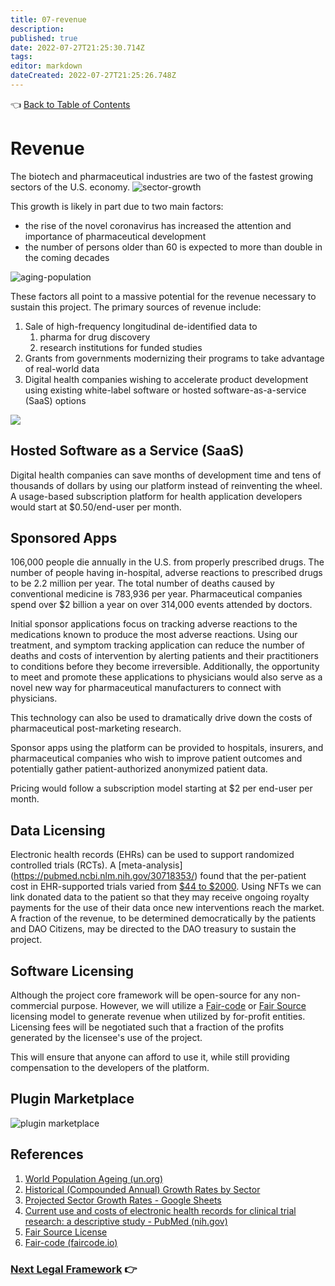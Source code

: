 ```yaml
---
title: 07-revenue
description: 
published: true
date: 2022-07-27T21:25:30.714Z
tags: 
editor: markdown
dateCreated: 2022-07-27T21:25:26.748Z
---
```


👈 [Back to Table of Contents](../README.md)

# Revenue

The biotech and pharmaceutical industries are two of the fastest growing sectors of the U.S. economy.
![sector-growth](../assets/business/sector-growth-rates.png)

This growth is likely in part due to two main factors:

* the rise of the novel coronavirus has increased the attention and importance of pharmaceutical development
* the number of persons older than 60 is expected to more than double in the coming decades

![aging-population](../assets/growth-in-aging-population.png)

These factors all point to a massive potential for the revenue necessary to sustain this project. The primary sources of revenue include:

1. Sale of high-frequency longitudinal de-identified data to
   1. pharma for drug discovery
   2. research institutions for funded studies
2. Grants from governments modernizing their programs to take advantage of real-world data
3. Digital health companies wishing to accelerate product development using existing white-label software or hosted software-as-a-service (SaaS) options

![](../assets/business/value-flow-chain.svg)

## Hosted Software as a Service (SaaS)

Digital health companies can save months of development time and tens of thousands of dollars by using our platform instead of reinventing the wheel.  A usage-based subscription platform for health application developers would start at $0.50/end-user per month.

## Sponsored Apps

106,000 people die annually in the U.S. from properly prescribed drugs.  The number of people having in-hospital, adverse reactions to prescribed drugs to be 2.2 million per year. The total number of deaths caused by conventional medicine is 783,936 per year.   Pharmaceutical companies spend over $2 billion a year on over 314,000 events attended by doctors.

Initial sponsor applications focus on tracking adverse reactions to the medications known to produce the most adverse reactions.   Using our treatment, and symptom tracking application can reduce the number of deaths and costs of intervention by alerting patients and their practitioners to conditions before they become irreversible.  Additionally, the opportunity to meet and promote these applications to physicians would also serve as a novel new way for pharmaceutical manufacturers to connect with physicians.

This technology can also be used to dramatically drive down the costs of pharmaceutical post-marketing research.

Sponsor apps using the platform can be provided to hospitals, insurers, and pharmaceutical companies who wish to improve patient outcomes and potentially gather patient-authorized anonymized patient data.

Pricing would follow a subscription model starting at $2 per end-user per month.

## Data Licensing

Electronic health records (EHRs) can be used to support randomized controlled trials (RCTs). A [meta-analysis]
(https://pubmed.ncbi.nlm.nih.gov/30718353/) found that the
per-patient cost in EHR-supported trials varied from [$44 to $2000](https://pubmed.ncbi.nlm.nih.gov/30718353/).
Using NFTs we can link donated data to the patient so that they may receive ongoing royalty payments for the use of
their data once new interventions reach the market. A fraction of the revenue, to be determined democratically by
the patients and DAO Citizens, may be directed to the DAO treasury to sustain the project.

## Software Licensing

Although the project core framework will be open-source for any non-commercial purpose. However, we will utilize a [Fair-code](https://faircode.io/) or [Fair Source](https://fair.io/?a) licensing model to
generate revenue when utilized by for-profit entities.  Licensing fees will be negotiated such that a fraction of the profits generated by the licensee's use of the project.

This will ensure that anyone can afford to use it, while still providing compensation to the developers of the platform.

## Plugin Marketplace
![plugin marketplace](../assets/plugins/plugin-marketplace.png)



## References

1. [World Population Ageing (un.org)](https://www.un.org/en/development/desa/population/publications/pdf/ageing/WPA2017_Highlights.pdf)
2. [Historical (Compounded Annual) Growth Rates by Sector](https://pages.stern.nyu.edu/~adamodar/New_Home_Page/datafile/histgr.html)
3. [Projected Sector Growth Rates - Google Sheets](https://docs.google.com/spreadsheets/d/1p1_MOl7jD1fx_OxFrHSAxTi2zu0tH2CBUM9MuL-kGco/edit#gid=0)
4. [Current use and costs of electronic health records for clinical trial research: a descriptive study - PubMed (nih.gov)](https://pubmed.ncbi.nlm.nih.gov/30718353/)
5. [Fair Source License](https://fair.io/?a)
6. [Fair-code (faircode.io)](https://faircode.io/)

### [Next Legal Framework](08-legal-framework.md) 👉

<!---<sub><sub>
This work is licensed under a <a rel="license" href="http://creativecommons.org/licenses/by-nc-sa/4.0/">Creative Commons Attribution-NonCommercial-ShareAlike 4.0 International License</a>.
</sub></sub>-->
